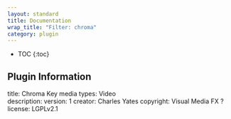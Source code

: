 ```yaml
---
layout: standard
title: Documentation
wrap_title: "Filter: chroma"
category: plugin
---
```

* TOC
{:toc}

## Plugin Information

title: Chroma Key
media types:
Video  
description: 
version: 1
creator: Charles Yates
copyright: Visual Media FX ?  
license: LGPLv2.1  
